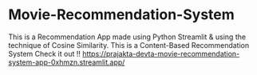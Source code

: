 # Movie-Recommendation-System
This is a Recommendation App made using Python Streamlit  & using the technique of Cosine Similarity.
This is a Content-Based Recommendation System
Check it out !!
https://prajakta-devta-movie-recommendation-system-app-0xhmzn.streamlit.app/
